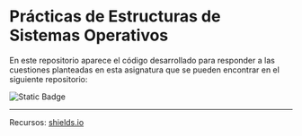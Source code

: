 # Prácticas de Estructuras de Sistemas Operativos 

En este repositorio aparece el código desarrollado para responder a las cuestiones planteadas en esta asignatura que se pueden encontrar en el siguiente repositorio:

![Static Badge](https://img.shields.io/badge/Repositorio%20laboratorio%20ESO%20-%20https%3A%2F%2Fgithub.com%2Fbsahelices%2Flaboratorio-eso?style=social&logo=GitHub&logoColor=%23000000&logoSize=auto&labelColor=%23FFFFFF&color=%239B9B9B)

---

Recursos: [shields.io](https://shields.io/badges/static-badge)
